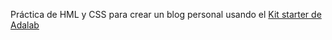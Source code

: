 Práctica de HML y CSS para crear un blog personal usando el [Kit starter de Adalab](https://github.com/Adalab/Adalab-web-starter-kit) 
